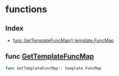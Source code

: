 
# functions

## Index

- [func GetTemplateFuncMap() template.FuncMap](#func-gettemplatefuncmap-templatefuncmap)

## func [GetTemplateFuncMap](<functions.go#L27>)

```go
func GetTemplateFuncMap() template.FuncMap
```

